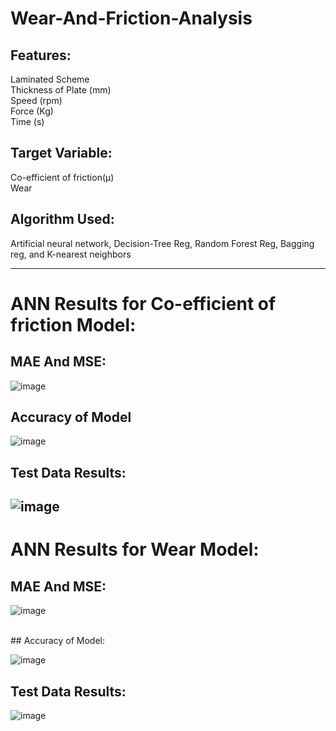 # Wear-And-Friction-Analysis

## Features:
Laminated Scheme	<br>
Thickness of Plate (mm)<br>
Speed (rpm)<br>
Force (Kg)	<br>
Time (s)<br>

## Target Variable:
Co-efficient of friction(µ)<br>
Wear

## Algorithm Used:
Artificial neural network, Decision-Tree Reg, Random Forest Reg, Bagging reg, and K-nearest neighbors

------------------------------------------------------------------------------------------------------------------
# ANN Results for Co-efficient of friction Model:
## MAE And MSE:
![image](https://user-images.githubusercontent.com/90677720/205062778-868e85e3-31c0-48bd-b79b-17a1dfd7b048.png)
<br>
## Accuracy of Model
![image](https://user-images.githubusercontent.com/90677720/205062886-0bf69e49-9eb0-4c86-a4df-bb8a079f4fdf.png)
## Test Data Results:
![image](https://user-images.githubusercontent.com/90677720/205063216-8db3ea3e-a4da-43fb-8144-d7ec91eb2fca.png)
------------------------------------------------------------------------------------------------------------------

# ANN Results for Wear Model:
## MAE And MSE:
![image](https://user-images.githubusercontent.com/90677720/205066337-9a2d9285-cafe-4003-97be-f2c7b4386b36.png)

<br>
## Accuracy of Model:

![image](https://user-images.githubusercontent.com/90677720/205064270-81dc2fcf-d553-4c83-8c4e-c3a07e299bcd.png)

## Test Data Results:
![image](https://user-images.githubusercontent.com/90677720/205064308-52fe172d-d634-4435-90ed-491ffee91422.png)
